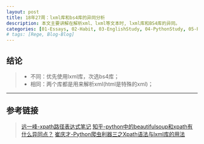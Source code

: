 ```yaml
---
layout: post
title: 18年27周：lxml库和bs4库的异同分析
description: 本文主要讲解在解析xml、lxml等文本时, lxml库和BS4库的异同。
categories: [01-Essays, 02-Habit, 03-EnglishStudy, 04-PythonStudy, 05-PythonLib, 06-MachineLearn, 07-DeepLearnFram, 08-RandomRearch, 09-Tools]
# tags: [Rege, Blog-Blog]
---
```


## 结论
> - 不同：优先使用lxml库，次选bs4库；
> - 相同：两个库都是用来解析xml(html是特殊的xml)；

---

## 参考链接
> [远一峰-xpath路径表达式笔记](http://www.ruanyifeng.com/blog/2009/07/xpath_path_expressions.html)
>  [知乎-python中的beautifulsoup和xpath有什么异同点？](https://www.zhihu.com/question/26494302)
> [崔庆才-Python爬虫利器三之Xpath语法与lxml库的用法](https://cuiqingcai.com/2621.html)
